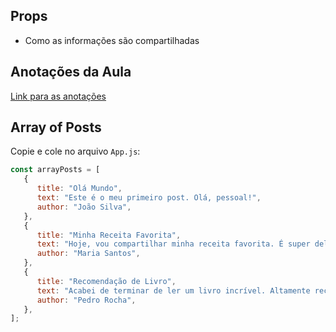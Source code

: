 ## Props

-  Como as informações são compartilhadas

## Anotações da Aula

[Link para as anotações](https://excalidraw.com/#json=ISKoST12gp1iB4GueiuvE,gih3KwNSNbsFMSWvK76kew)

## Array of Posts

Copie e cole no arquivo `App.js`:

```javascript
const arrayPosts = [
   {
      title: "Olá Mundo",
      text: "Este é o meu primeiro post. Olá, pessoal!",
      author: "João Silva",
   },
   {
      title: "Minha Receita Favorita",
      text: "Hoje, vou compartilhar minha receita favorita. É super deliciosa!",
      author: "Maria Santos",
   },
   {
      title: "Recomendação de Livro",
      text: "Acabei de terminar de ler um livro incrível. Altamente recomendado!",
      author: "Pedro Rocha",
   },
];
```
